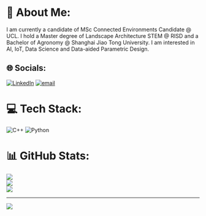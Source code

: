 # 💫 About Me:
I am currently a candidate of MSc Connected Environments Candidate @ UCL. I hold a  Master degree of Landscape Architecture STEM @ RISD and a Bachelor of Agronomy @ Shanghai Jiao Tong University. I am interested in AI, IoT, Data Science and Data-aided Parametric Design.


## 🌐 Socials:
[![LinkedIn](https://img.shields.io/badge/LinkedIn-%230077B5.svg?logo=linkedin&logoColor=white)](https://linkedin.com/in/https://www.linkedin.com/in/junrong-wang-41a28722a/) [![email](https://img.shields.io/badge/Email-D14836?logo=gmail&logoColor=white)](mailto:junrong.wang.25@ucl.ac.uk) 

# 💻 Tech Stack:
![C++](https://img.shields.io/badge/c++-%2300599C.svg?style=for-the-badge&logo=c%2B%2B&logoColor=white) ![Python](https://img.shields.io/badge/python-3670A0?style=for-the-badge&logo=python&logoColor=ffdd54)
# 📊 GitHub Stats:
![](https://github-readme-stats.vercel.app/api?username=JRONGW&theme=dark&hide_border=false&include_all_commits=false&count_private=false)<br/>
![](https://nirzak-streak-stats.vercel.app/?user=JRONGW&theme=dark&hide_border=false)<br/>
![](https://github-readme-stats.vercel.app/api/top-langs/?username=JRONGW&theme=dark&hide_border=false&include_all_commits=false&count_private=false&layout=compact)

---
[![](https://visitcount.itsvg.in/api?id=JRONGW&icon=0&color=0)](https://visitcount.itsvg.in)

<!-- Proudly created with GPRM ( https://gprm.itsvg.in ) -->

